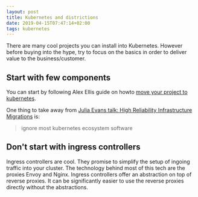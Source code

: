 ```yaml
---
layout: post
title: Kubernetes and districtions
date: 2019-04-15T07:47:14+02:00
tags: kubernetes
---
```


There are many cool projects you can install into Kubernetes. However before buying into the hype, try to focus on the basics in order to deliver value to the business/customer.

## Start with few components

You can start by following Alex Ellis guide on howto [move your project to kubernetes](https://blog.alexellis.io/move-your-project-to-kubernetes/).

One thing to take away from [Julia Evans talk: High Reliability Infrastructure Migrations](https://jvns.ca/blog/2018/12/15/new-talk--high-reliability-infrastructure-migrations/) is:

> ignore most kubernetes ecosystem software

## Don't start with ingress controllers

Ingress controllers are cool. They promise to simplify the setup of ingoing traffic into your cluster. The technology behind most of this tech are the proxies Envoy and Nginx. Ingress controllers offer an abstraction on top of reverse proxies. It can be significantly easier to use the reverse proxies directly without the abstractions.
